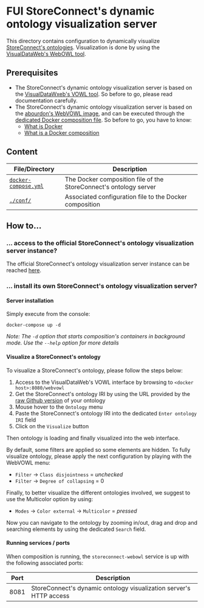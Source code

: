 # FUI StoreConnect's dynamic ontology visualization server

This directory contains configuration to dynamically visualize [StoreConnect's ontologies](../../ontologies). Visualization is done by using the [VisualDataWeb's WebOWL tool](http://vowl.visualdataweb.org/webvowl.html).

## Prerequisites

- The StoreConnect's dynamic ontology visualization server is based on the [VisualDataWxeb's VOWL tool](http://vowl.visualdataweb.org/webvowl.html). So before to go, please read documentation carefully.
- The StoreConnect's dynamic ontology visualization server is based on the [abourdon's WebVOWL image](https://hub.docker.com/r/abourdon/webvowl/), and can be executed through the [dedicated Docker composition file](./docker-compose.yml). So before to go, you have to know:
    - [What is Docker](https://docs.docker.com/)
    - [What is a Docker composition](https://docs.docker.com/compose/overview/)

## Content

File/Directory                                  | Description
----------------------------------------------- | -----------
[`docker-compose.yml`](./docker-compose.yml)    | The Docker composition file of the StoreConnect's ontology server
[`./conf/`](./conf)                             | Associated configuration file to the Docker composition

## How to...

### ... access to the official StoreConnect's ontology visualization server instance?

The official StoreConnect's ontology visualization server instance can be reached [here](http://apiontologie.westeurope.cloudapp.azure.com:8081/webvowl).

### ... install its own StoreConnect's ontology visualization server?

#### Server installation

Simply execute from the console:

    docker-compose up -d

_Note: The `-d` option that starts composition's containers in background mode. Use the `--help` option for more details_

#### Visualize a StoreConnect's ontology

To visualize a StoreConnect's ontology, please follow the steps below:

1. Access to the VisualDataWeb's VOWL interface by browsing to `<docker host>:8080/webvowl`
2. Get the StoreConnect's ontology IRI by using the URL provided by the [raw Github version](https://stackoverflow.com/questions/4604663/download-single-files-from-github) of your ontology
3. Mouse hover to the `Ontology` menu
4. Paste the StoreConnect's ontology IRI into the dedicated `Enter ontology IRI` field
5. Click on the `Visualize` button

Then ontology is loading and finally visualized into the web interface.

By default, some filters are applied so some elements are hidden. To fully visualize ontology, please apply the next configuration by playing with the WebVOWL menu:

- `Filter` -> `Class disjointness` = _unchecked_
- `Filter` -> `Degree of collapsing` = 0

Finally, to better visualize the different ontologies involved, we suggest to use the Multicolor option by using:

- `Modes` -> `Color external` -> `Multicolor` = _pressed_

Now you can navigate to the ontology by zooming in/out, drag and drop and searching elements by using the dedicated `Search` field.

#### Running services / ports

When composition is running, the `storeconnect-webowl` service is up with the following associated ports:

Port    | Description
------- | ------------------------------------------------------------------
8081    | StoreConnect's dynamic ontology visualization server's HTTP access
 